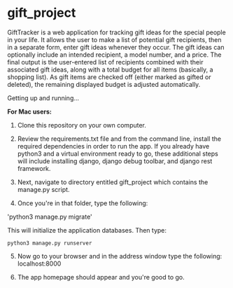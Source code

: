 # gift_project
GiftTracker is a web application for tracking gift ideas for the special people in your life. It allows the user to make a list of potential gift recipients, then in a separate form, enter gift ideas whenever they occur. The gift ideas can optionally include an intended recipient, a model number, and a price. The final output is the user-entered list of recipients combined with their associated gift ideas, along with a total budget for all items (basically, a shopping list). As gift items are checked off (either marked as gifted or deleted), the remaining displayed budget is adjusted automatically.

Getting up and running...

**For Mac users:**

1) Clone this repository on your own computer.

2) Review the requirements.txt file and from the command line, install the required dependencies in order to run the app. If you already have python3 and a virtual environment ready to go, these additional steps will include installing django, django debug toolbar, and django rest framework.

3) Next, navigate to directory entitled gift_project which contains the manage.py script.

4) Once you're in that folder, type the following:

'python3 manage.py migrate'

This will initialize the application databases. Then type:

`python3 manage.py runserver`

5) Now go to your browser and in the address window type the following: localhost:8000

6) The app homepage should appear and you're good to go.



